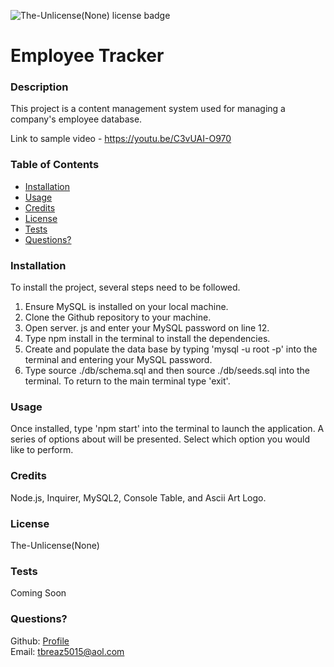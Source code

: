  ![The-Unlicense(None) license badge](https://img.shields.io/static/v1?label=license&message=The-Unlicense(None)&color=blue)

  # Employee Tracker

  ### Description
  This project is a content management system used for managing a company's employee database.
  
  Link to sample video - https://youtu.be/C3vUAI-O970

  ### Table of Contents
  + [Installation](#installation)
  + [Usage](#usage)
  + [Credits](#credits)
  + [License](#license)
  + [Tests](#tests)
  + [Questions?](#questions?)

  ### Installation
  To install the project, several steps need to be followed. 
  1. Ensure MySQL is installed on your local machine.
  2. Clone the Github repository to your machine.
  3. Open server. js and enter your MySQL password on line 12.
  4. Type npm install in the terminal to install the dependencies. 
  5. Create and populate the data base by typing 'mysql -u root -p' into the terminal and entering your MySQL password.
  6. Type source ./db/schema.sql and then source ./db/seeds.sql into the terminal. To return to the main terminal type 'exit'.


  ### Usage
  Once installed, type 'npm start' into the terminal to launch the application. A series of options about will be presented. Select which option you would like to perform.

  ### Credits
  Node.js, Inquirer, MySQL2, Console Table, and Ascii Art Logo.

  ### License
  The-Unlicense(None)

  ### Tests
  Coming Soon

  ### Questions?
  Github: [Profile](https://github.com/tbreazier)  
  Email: tbreaz5015@aol.com